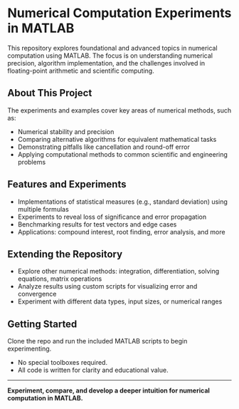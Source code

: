 # Numerical Computation Experiments in MATLAB

This repository explores foundational and advanced topics in numerical computation using MATLAB. The focus is on understanding numerical precision, algorithm implementation, and the challenges involved in floating-point arithmetic and scientific computing.

## About This Project

The experiments and examples cover key areas of numerical methods, such as:
- Numerical stability and precision
- Comparing alternative algorithms for equivalent mathematical tasks
- Demonstrating pitfalls like cancellation and round-off error
- Applying computational methods to common scientific and engineering problems

## Features and Experiments

- Implementations of statistical measures (e.g., standard deviation) using multiple formulas
- Experiments to reveal loss of significance and error propagation
- Benchmarking results for test vectors and edge cases
- Applications: compound interest, root finding, error analysis, and more

## Extending the Repository

- Explore other numerical methods: integration, differentiation, solving equations, matrix operations
- Analyze results using custom scripts for visualizing error and convergence
- Experiment with different data types, input sizes, or numerical ranges

## Getting Started

Clone the repo and run the included MATLAB scripts to begin experimenting.
- No special toolboxes required.
- All code is written for clarity and educational value.

---

**Experiment, compare, and develop a deeper intuition for numerical computation in MATLAB.**
